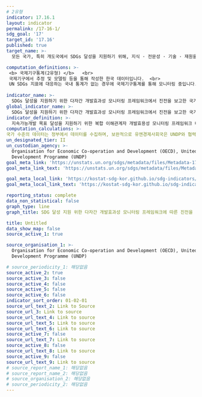 ```yaml
---
# 2유형
indicator: 17.16.1
layout: indicator
permalink: /17-16-1/
sdg_goal: '17'
target_id: '17.16'
published: true
target_name: >-
  모든 국가, 특히 개도국에서 SDGs 달성을 지원하기 위해, 지식 · 전문성 · 기술 · 재원을 동원 공유하는 다양한 이해당사자간 파트너십에 의해 보완되는 지속가능발전을 위한 글로벌 파트너십 강화

computation_definitions: >-
 <b> 국제기구통계(2유형) </b>   <br>
 국제기구에서 추정 및 모델링 등을 통해 작성한 한국 데이터입니다.  <br> 
 UN SDGs 지표에 대응하는 국내 통계가 없는 경우에 국제기구통계를 통해 모니터링 중입니다.
 
indicator_name: >-
  SDGs 달성을 지원하기 위한 다자간 개발효과성 모니터링 프레임워크에서 진전을 보고한 국가 수
global_indicator_name: >-
  SDGs 달성을 지원하기 위한 다자간 개발효과성 모니터링 프레임워크에서 진전을 보고한 국가 수
indicator_definition: >-
  지속가능개발 목표 달성을 지원하기 위한 복합 이해관계자 개발효용성 모니터링 프레임워크 내에서의 진전을 보고하는 국가의 수로, “복합 이해관계자 개발효용성 모니터링 프레임워크”는 효과적인 개발 협력을 추적하는 모니터링 프레임워크임
computation_calculations: >-  
국가 수준의 데이터는 정부에서 데이터를 수집하며, 보완적으로 유엔경제사회국은 UNDP와 협력하여 정기 조사를 실시함
un_designated_tier: II
un_custodian_agency: >-
  Organisation for Economic Co-operation and Development (OECD), United Nations
  Development Programme (UNDP)
goal_meta_link: 'https://unstats.un.org/sdgs/metadata/files/Metadata-17-16-01.pdf'
goal_meta_link_text: 'https://unstats.un.org/sdgs/metadata/files/Metadata-17-16-01.pdf'

goal_meta_local_link: 'https://kostat-sdg-kor.github.io/sdg-indicators/public/data/Metadata-17-16-01_KOR.pdf'
goal_meta_local_link_text: 'https://kostat-sdg-kor.github.io/sdg-indicators/public/data/Metadata-17-16-01_KOR.pdf'

reporting_status: complete
data_non_statistical: false
graph_type: line
graph_title: SDG 달성 지원 위한 다자간 개발효과성 모니터링 프레임워크에 따른 진전을 보고한 국가 수

title: Untitled
data_show_map: false
source_active_1: true

source_organisation_1: >-
  Organisation for Economic Co-operation and Development (OECD), United Nations
  Development Programme (UNDP)

# source_periodicity_1: 해당없음
source_active_2: true
source_active_3: false
source_active_4: false
source_active_5: false
source_active_6: false
indicator_sort_order: 01-02-01
source_url_text_2: Link to Source
source_url_3: Link to source
source_url_text_4: Link to source
source_url_text_5: Link to source
source_url_text_6: Link to source
source_active_7: false
source_url_text_7: Link to source
source_active_8: false
source_url_text_8: Link to source
source_active_9: false
source_url_text_9: Link to source
# source_report_name_1: 해당없음
# source_report_name_2: 해당없음
# source_organisation_2: 해당없음
# source_periodicity_2: 해당없음
---
```

